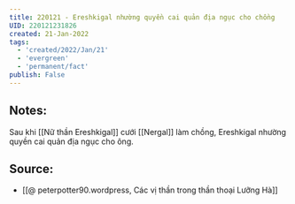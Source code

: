 ```yaml
---
title: 220121 - Ereshkigal nhường quyền cai quản địa ngục cho chồng
UID: 220121231826
created: 21-Jan-2022
tags:
  - 'created/2022/Jan/21'
  - 'evergreen'
  - 'permanent/fact'
publish: False
---
```

## Notes:
Sau khi [[Nữ thần Ereshkigal]] cưới [[Nergal]] làm chồng, Ereshkigal nhường quyền cai quản địa ngục cho ông.

## Source:
- [[@ peterpotter90.wordpress, Các vị thần trong thần thoại Lưỡng Hà]]

